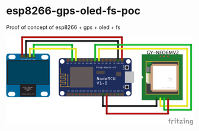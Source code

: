 # esp8266-gps-oled-fs-poc
  
Proof of concept of esp8266 + gps + oled + fs
  
![Image of Sketch](NodeMCU-GPS-OLED.png)
